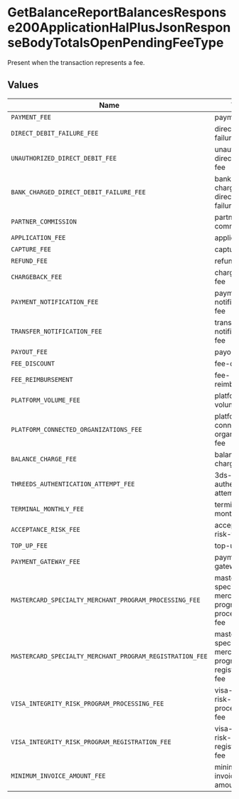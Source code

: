 # GetBalanceReportBalancesResponse200ApplicationHalPlusJsonResponseBodyTotalsOpenPendingFeeType

Present when the transaction represents a fee.


## Values

| Name                                                     | Value                                                    |
| -------------------------------------------------------- | -------------------------------------------------------- |
| `PAYMENT_FEE`                                            | payment-fee                                              |
| `DIRECT_DEBIT_FAILURE_FEE`                               | direct-debit-failure-fee                                 |
| `UNAUTHORIZED_DIRECT_DEBIT_FEE`                          | unauthorized-direct-debit-fee                            |
| `BANK_CHARGED_DIRECT_DEBIT_FAILURE_FEE`                  | bank-charged-direct-debit-failure-fee                    |
| `PARTNER_COMMISSION`                                     | partner-commission                                       |
| `APPLICATION_FEE`                                        | application-fee                                          |
| `CAPTURE_FEE`                                            | capture-fee                                              |
| `REFUND_FEE`                                             | refund-fee                                               |
| `CHARGEBACK_FEE`                                         | chargeback-fee                                           |
| `PAYMENT_NOTIFICATION_FEE`                               | payment-notification-fee                                 |
| `TRANSFER_NOTIFICATION_FEE`                              | transfer-notification-fee                                |
| `PAYOUT_FEE`                                             | payout-fee                                               |
| `FEE_DISCOUNT`                                           | fee-discount                                             |
| `FEE_REIMBURSEMENT`                                      | fee-reimbursement                                        |
| `PLATFORM_VOLUME_FEE`                                    | platform-volume-fee                                      |
| `PLATFORM_CONNECTED_ORGANIZATIONS_FEE`                   | platform-connected-organizations-fee                     |
| `BALANCE_CHARGE_FEE`                                     | balance-charge-fee                                       |
| `THREEDS_AUTHENTICATION_ATTEMPT_FEE`                     | 3ds-authentication-attempt-fee                           |
| `TERMINAL_MONTHLY_FEE`                                   | terminal-monthly-fee                                     |
| `ACCEPTANCE_RISK_FEE`                                    | acceptance-risk-fee                                      |
| `TOP_UP_FEE`                                             | top-up-fee                                               |
| `PAYMENT_GATEWAY_FEE`                                    | payment-gateway-fee                                      |
| `MASTERCARD_SPECIALTY_MERCHANT_PROGRAM_PROCESSING_FEE`   | mastercard-specialty-merchant-program-processing-fee     |
| `MASTERCARD_SPECIALTY_MERCHANT_PROGRAM_REGISTRATION_FEE` | mastercard-specialty-merchant-program-registration-fee   |
| `VISA_INTEGRITY_RISK_PROGRAM_PROCESSING_FEE`             | visa-integrity-risk-program-processing-fee               |
| `VISA_INTEGRITY_RISK_PROGRAM_REGISTRATION_FEE`           | visa-integrity-risk-program-registration-fee             |
| `MINIMUM_INVOICE_AMOUNT_FEE`                             | minimum-invoice-amount-fee                               |